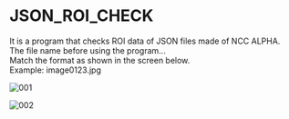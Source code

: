 # JSON_ROI_CHECK
It is a program that checks ROI data of JSON files made of NCC ALPHA.    
The file name before using the program...             
Match the format as shown in the screen below.              
Example: image0123.jpg              

![001](https://user-images.githubusercontent.com/19296155/147721441-ed540aa1-c2fa-4b8c-ac31-7eefebe29a86.png)     
      
      
![002](https://user-images.githubusercontent.com/19296155/147721443-bfcaa3fb-38a7-4ae1-8228-5f5009362b40.png)
